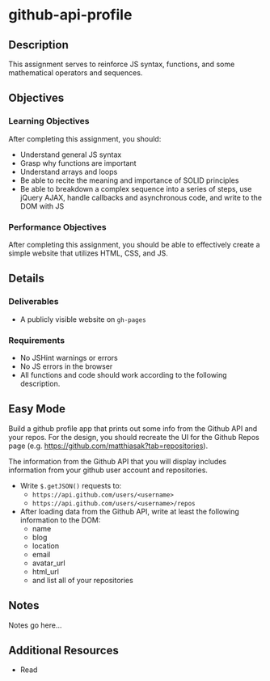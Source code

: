 # github-api-profile

## Description

This assignment serves to reinforce JS syntax, functions, and some mathematical operators and sequences.

## Objectives

### Learning Objectives

After completing this assignment, you should:

* Understand general JS syntax
* Grasp why functions are important
* Understand arrays and loops
* Be able to recite the meaning and importance of SOLID principles
* Be able to breakdown a complex sequence into a series of steps, use jQuery AJAX, handle callbacks and asynchronous code, and write to the DOM with JS

### Performance Objectives

After completing this assignment, you should be able to effectively create a simple website that utilizes HTML, CSS, and JS.

## Details

### Deliverables

* A publicly visible website on `gh-pages`

### Requirements

* No JSHint warnings or errors
* No JS errors in the browser
* All functions and code should work according to the following description.

## Easy Mode

Build a github profile app that prints out some info from the Github API and your repos. For the design, you should recreate the UI for the Github Repos page (e.g. https://github.com/matthiasak?tab=repositories).

The information from the Github API that you will display includes information from your github user account and repositories.

- Write `$.getJSON()` requests to:
    - `https://api.github.com/users/<username>`
    - `https://api.github.com/users/<username>/repos`
- After loading data from the Github API, write at least the following information to the DOM:
    - name
    - blog
    - location
    - email
    - avatar_url
    - html_url
    - and list all of your repositories

## Notes

Notes go here...

## Additional Resources

* Read []()
